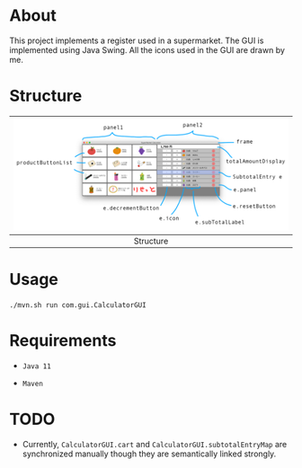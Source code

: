 # About

This project implements a register used in a supermarket. The GUI is implemented using Java Swing. All the icons used in the GUI are drawn by me.

# Structure

| ![](./readme_assets/structure.png) |
|:-:|
| Structure |

# Usage

`./mvn.sh run com.gui.CalculatorGUI`

# Requirements

- `Java 11`

- `Maven`

# TODO

- Currently, `CalculatorGUI.cart` and `CalculatorGUI.subtotalEntryMap` are synchronized manually though they are semantically linked strongly.

